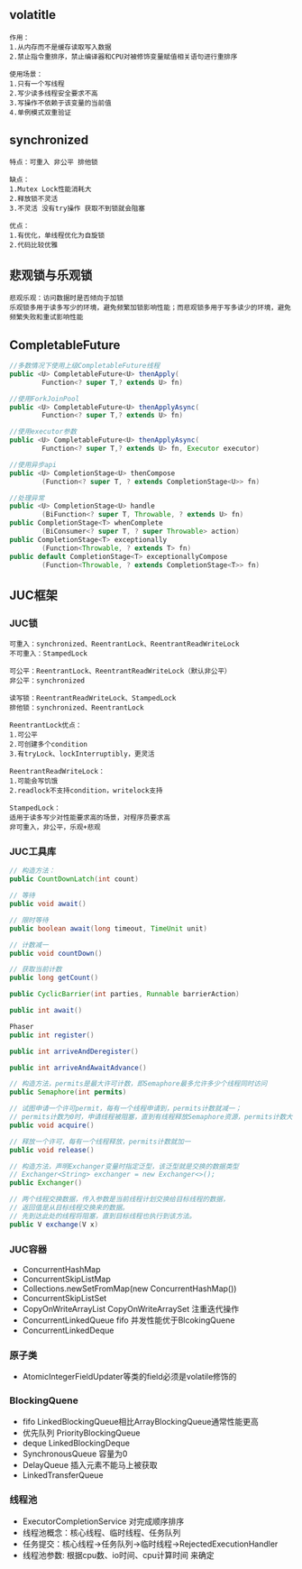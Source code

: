 #

## volatitle

```block
作用：
1.从内存而不是缓存读取写入数据
2.禁止指令重排序，禁止编译器和CPU对被修饰变量赋值相关语句进行重排序

使用场景：
1.只有一个写线程
2.写少读多线程安全要求不高
3.写操作不依赖于该变量的当前值
4.单例模式双重验证
```

## synchronized

```block
特点：可重入 非公平 排他锁

缺点：
1.Mutex Lock性能消耗大
2.释放锁不灵活
3.不灵活 没有try操作 获取不到锁就会阻塞

优点：
1.有优化，单线程优化为自旋锁
2.代码比较优雅
```

## 悲观锁与乐观锁

```block
悲观乐观：访问数据时是否倾向于加锁
乐观锁多用于读多写少的环境，避免频繁加锁影响性能；而悲观锁多用于写多读少的环境，避免频繁失败和重试影响性能
```

## CompletableFuture

```java
//多数情况下使用上级CompletableFuture线程
public <U> CompletableFuture<U> thenApply(
        Function<? super T,? extends U> fn)

//使用ForkJoinPool
public <U> CompletableFuture<U> thenApplyAsync(
        Function<? super T,? extends U> fn)

//使用executor参数
public <U> CompletableFuture<U> thenApplyAsync(
        Function<? super T,? extends U> fn, Executor executor)

//使用异步api
public <U> CompletionStage<U> thenCompose
        (Function<? super T, ? extends CompletionStage<U>> fn)

//处理异常
public <U> CompletionStage<U> handle
        (BiFunction<? super T, Throwable, ? extends U> fn)
public CompletionStage<T> whenComplete
        (BiConsumer<? super T, ? super Throwable> action)
public CompletionStage<T> exceptionally
        (Function<Throwable, ? extends T> fn)
public default CompletionStage<T> exceptionallyCompose
        (Function<Throwable, ? extends CompletionStage<T>> fn)
```

## JUC框架

### JUC锁

```block
可重入：synchronized、ReentrantLock、ReentrantReadWriteLock
不可重入：StampedLock

可公平：ReentrantLock、ReentrantReadWriteLock（默认非公平）
非公平：synchronized

读写锁：ReentrantReadWriteLock、StampedLock
排他锁：synchronized、ReentrantLock

ReentrantLock优点：
1.可公平
2.可创建多个condition
3.有tryLock、lockInterruptibly，更灵活

ReentrantReadWriteLock：
1.可能会写饥饿
2.readlock不支持condition，writelock支持

StampedLock：
适用于读多写少对性能要求高的场景，对程序员要求高
非可重入，非公平，乐观+悲观
```

### JUC工具库

```java
// 构造方法：
public CountDownLatch(int count)

// 等待
public void await()

// 限时等待
public boolean await(long timeout, TimeUnit unit)

// 计数减一
public void countDown()

// 获取当前计数
public long getCount()
```

```java
public CyclicBarrier(int parties, Runnable barrierAction)

public int await()
```

```java
Phaser
public int register()

public int arriveAndDeregister()

public int arriveAndAwaitAdvance() 
```

```java
// 构造方法，permits是最大许可计数，即Semaphore最多允许多少个线程同时访问
public Semaphore(int permits)

// 试图申请一个许可permit，每有一个线程申请到，permits计数就减一；
// permits计数为0时，申请线程被阻塞，直到有线程释放Semaphore资源，permits计数大于0了，被阻塞的线程会重新竞争Semaphore资源
public void acquire()

// 释放一个许可，每有一个线程释放，permits计数就加一
public void release()
```

```java
// 构造方法，声明Exchanger变量时指定泛型，该泛型就是交换的数据类型
// Exchanger<String> exchanger = new Exchanger<>();
public Exchanger()

// 两个线程交换数据，传入参数是当前线程计划交换给目标线程的数据，
// 返回值是从目标线程交换来的数据。
// 先到达此处的线程将阻塞，直到目标线程也执行到该方法。
public V exchange(V x)
```

### JUC容器

- ConcurrentHashMap
- ConcurrentSkipListMap
- Collections.newSetFromMap(new ConcurrentHashMap())
- ConcurrentSkipListSet
- CopyOnWriteArrayList CopyOnWriteArraySet 注重迭代操作
- ConcurrentLinkedQueue fifo 并发性能优于BlcokingQuene
- ConcurrentLinkedDeque

### 原子类

- AtomicIntegerFieldUpdater等类的field必须是volatile修饰的

### BlockingQuene

- fifo LinkedBlockingQueue相比ArrayBlockingQueue通常性能更高
- 优先队列 PriorityBlockingQueue
- deque LinkedBlockingDeque
- SynchronousQueue 容量为0
- DelayQueue 插入元素不能马上被获取
- LinkedTransferQueue

### 线程池

- ExecutorCompletionService 对完成顺序排序
- 线程池概念：核心线程、临时线程、任务队列
- 任务提交：核心线程->任务队列->临时线程->RejectedExecutionHandler
- 线程池参数: 根据cpu数、io时间、cpu计算时间 来确定
